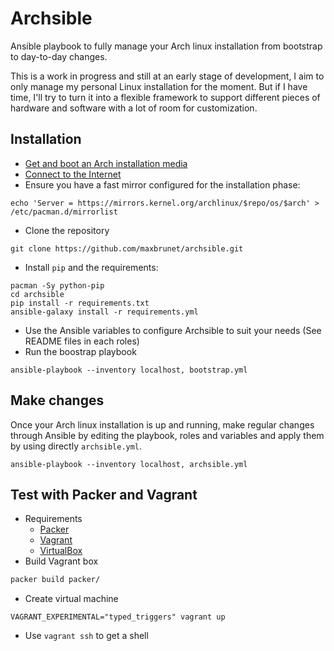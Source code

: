 # Archsible

Ansible playbook to fully manage your Arch linux installation from bootstrap to day-to-day changes.

This is a work in progress and still at an early stage of development, I aim to only manage my personal Linux installation for the moment. But if I have time, I'll try to turn it into a flexible framework to support different pieces of hardware and software with a lot of room for customization.

## Installation

* [Get and boot an Arch installation media](https://wiki.archlinux.org/index.php/Getting_and_installing_Arch)
* [Connect to the Internet](https://wiki.archlinux.org/index.php/Installation_guide#Connect_to_the_Internet)
* Ensure you have a fast mirror configured for the installation phase:

```shell
echo 'Server = https://mirrors.kernel.org/archlinux/$repo/os/$arch' > /etc/pacman.d/mirrorlist
```

* Clone the repository

```shell
git clone https://github.com/maxbrunet/archsible.git
```

* Install `pip` and the requirements:

```shell
pacman -Sy python-pip
cd archsible
pip install -r requirements.txt
ansible-galaxy install -r requirements.yml
```

* Use the Ansible variables to configure Archsible to suit your needs
  (See README files in each roles)
* Run the boostrap playbook

```shell
ansible-playbook --inventory localhost, bootstrap.yml
```

## Make changes

Once your Arch linux installation is up and running, make regular changes through Ansible by editing the playbook, roles and variables and apply them by using directly `archsible.yml`.

```shell
ansible-playbook --inventory localhost, archsible.yml
```

## Test with Packer and Vagrant

* Requirements
  * [Packer](https://www.packer.io)
  * [Vagrant](https://www.vagrantup.com)
  * [VirtualBox](https://www.virtualbox.org)
* Build Vagrant box

```bash
packer build packer/
```

* Create virtual machine

```shell
VAGRANT_EXPERIMENTAL="typed_triggers" vagrant up
```

* Use `vagrant ssh` to get a shell
